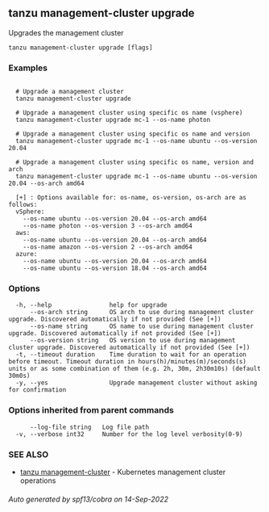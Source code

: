 ## tanzu management-cluster upgrade

Upgrades the management cluster

```
tanzu management-cluster upgrade [flags]
```

### Examples

```

  # Upgrade a management cluster
  tanzu management-cluster upgrade

  # Upgrade a management cluster using specific os name (vsphere)
  tanzu management-cluster upgrade mc-1 --os-name photon

  # Upgrade a management cluster using specific os name and version
  tanzu management-cluster upgrade mc-1 --os-name ubuntu --os-version 20.04

  # Upgrade a management cluster using specific os name, version and arch
  tanzu management-cluster upgrade mc-1 --os-name ubuntu --os-version 20.04 --os-arch amd64

  [+] : Options available for: os-name, os-version, os-arch are as follows:
  vSphere: 
    --os-name ubuntu --os-version 20.04 --os-arch amd64
    --os-name photon --os-version 3 --os-arch amd64	
  aws: 
    --os-name ubuntu --os-version 20.04 --os-arch amd64
    --os-name amazon --os-version 2 --os-arch amd64
  azure:
    --os-name ubuntu --os-version 20.04 --os-arch amd64
    --os-name ubuntu --os-version 18.04 --os-arch amd64

```

### Options

```
  -h, --help                help for upgrade
      --os-arch string      OS arch to use during management cluster upgrade. Discovered automatically if not provided (See [+])
      --os-name string      OS name to use during management cluster upgrade. Discovered automatically if not provided (See [+])
      --os-version string   OS version to use during management cluster upgrade. Discovered automatically if not provided (See [+])
  -t, --timeout duration    Time duration to wait for an operation before timeout. Timeout duration in hours(h)/minutes(m)/seconds(s) units or as some combination of them (e.g. 2h, 30m, 2h30m10s) (default 30m0s)
  -y, --yes                 Upgrade management cluster without asking for confirmation
```

### Options inherited from parent commands

```
      --log-file string   Log file path
  -v, --verbose int32     Number for the log level verbosity(0-9)
```

### SEE ALSO

* [tanzu management-cluster](tanzu_management-cluster.md)	 - Kubernetes management cluster operations

###### Auto generated by spf13/cobra on 14-Sep-2022
